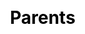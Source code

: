 ---
title: Parents
layout: dream_interpretation/kind_single
description: Dream interpretation - character - parents.
js: []
css: ["css/luck/dream_interpretation/dream_interpretation.css"]
---
